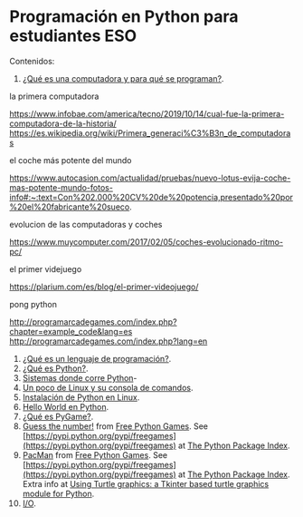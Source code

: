 # Programación en Python para estudiantes ESO

Contenidos:

1. [¿Qué es una computadora y para qué se programan?]().

la primera computadora

https://www.infobae.com/america/tecno/2019/10/14/cual-fue-la-primera-computadora-de-la-historia/
https://es.wikipedia.org/wiki/Primera_generaci%C3%B3n_de_computadoras

el coche más potente del mundo

https://www.autocasion.com/actualidad/pruebas/nuevo-lotus-evija-coche-mas-potente-mundo-fotos-info#:~:text=Con%202.000%20CV%20de%20potencia,presentado%20por%20el%20fabricante%20sueco.

evolucion de las computadoras y coches

https://www.muycomputer.com/2017/02/05/coches-evolucionado-ritmo-pc/

el primer videjuego

https://plarium.com/es/blog/el-primer-videojuego/

pong python

http://programarcadegames.com/index.php?chapter=example_code&lang=es
http://programarcadegames.com/index.php?lang=en


1. [¿Qué es un lenguaje de programación?]().
2. [¿Qué es Python?]().
3. [Sistemas donde corre Python]()-
4. [Un poco de Linux y su consola de comandos]().
5. [Instalación de Python en Linux]().
6. [Hello World en Python](http://localhost:8888/notebooks/YAPT/03-hello_world.ipynb#Hello-world!).
7. [¿Qué es PyGame?](http://localhost:8888/notebooks/YAPT/04-structuring_code.ipynb#Structuring-code).
6. [Guess the number!](https://github.com/grantjenks/free-python-games/blob/master/freegames/guess.py) from [Free Python Games](http://www.grantjenks.com/docs/freegames/). See [https://pypi.python.org/pypi/freegames](https://pypi.python.org/pypi/freegames) at [The Python Package Index](https://pypi.python.org/pypi).
7. [PacMan](https://github.com/grantjenks/free-python-games/blob/master/freegames/pacman.py) from [Free Python Games](http://www.grantjenks.com/docs/freegames/). See [https://pypi.python.org/pypi/freegames](https://pypi.python.org/pypi/freegames) at [The Python Package Index](https://pypi.python.org/pypi). Extra info at [Using Turtle graphics: a Tkinter based turtle graphics module for Python](http://localhost:8888/notebooks/YAPT/A3-Turtle.ipynb#Using-Turtle-graphics:-a-Tkinter-based-turtle-graphics-module-for-Python).
8. [I/O](http://localhost:8888/notebooks/YAPT/18-IO.ipynb).
